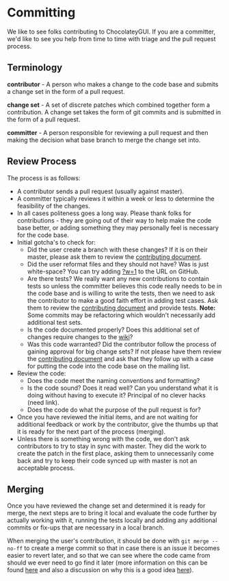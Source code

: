 Committing
==========

We like to see folks contributing to ChocolateyGUI. If you are a committer, we'd like to see you help from time to time with triage and the pull request process.

## Terminology

**contributor** - A person who makes a change to the code base and submits a change set in the form of a pull request.

**change set** - A set of discrete patches which combined together form a contribution.  A change set takes the form of git commits and is submitted in the form of a pull request.

**committer** - A person responsible for reviewing a pull request and then making the decision what base branch to merge the change set into.

## Review Process

The process is as follows:

 * A contributor sends a pull request (usually against master).
 * A committer typically reviews it within a week or less to determine the feasibility of the changes.
 * In all cases politeness goes a long way. Please thank folks for contributions - they are going out of their way to help make the code base better, or adding something they may personally feel is necessary for the code base.
 * Initial gotcha's to check for:
    * Did the user create a branch with these changes? If it is on their master, please ask them to review the [contributing document](https://github.com/chocolatey/chocolatey/blob/master/CONTRIBUTING.md).
    * Did the user reformat files and they should not have? Was is just white-space? You can try adding [?w=1](https://github.com/blog/967-github-secrets) to the URL on GitHub.
    * Are there tests? We really want any new contributions to contain tests so unless the committer believes this code really needs to be in the code base and is willing to write the tests, then we need to ask the contributor to make a good faith effort in adding test cases. Ask them to review the [contributing document](https://github.com/chocolatey/chocolatey/blob/master/CONTRIBUTING.md) and provide tests. **Note:** Some commits may be refactoring which wouldn't necessarily add additional test sets.
    * Is the code documented properly? Does this additional set of changes require changes to the [wiki](https://github.com/chocolatey/chocolatey/wiki)?
    * Was this code warranted? Did the contributor follow the process of gaining approval for big change sets? If not please have them review the [contributing document](https://github.com/chocolatey/chocolatey/blob/master/CONTRIBUTING.md) and ask that they follow up with a case for putting the code into the code base on the mailing list.
 * Review the code:
    * Does the code meet the naming conventions and formatting?
    * Is the code sound? Does it read well? Can you understand what it is doing without having to execute it? Principal of no clever hacks (need link).
    * Does the code do what the purpose of the pull request is for?
 * Once you have reviewed the initial items, and are not waiting for additional feedback or work by the contributor, give the thumbs up that it is ready for the next part of the process (merging).
 * Unless there is something wrong with the code, we don't ask contributors to try to stay in sync with master. They did the work to create the patch in the first place, asking them to unnecessarily come back and try to keep their code synced up with master is not an acceptable process.

## Merging

Once you have reviewed the change set and determined it is ready for merge, the next steps are to bring it local and evaluate the code further by actually working with it, running the tests locally and adding any additional commits or fix-ups that are necessary in a local branch.

When merging the user's contribution, it should be done with `git merge --no-ff` to create a merge commit so that in case there is an issue it becomes easier to revert later, and so that we can see where the code came from should we ever need to go find it later (more information on this can be found [here](https://www.kernel.org/pub/software/scm/git/docs/git-merge.html) and also a discussion on why this is a good idea [here](http://differential.io/blog/best-way-to-merge-a-github-pull-request)).